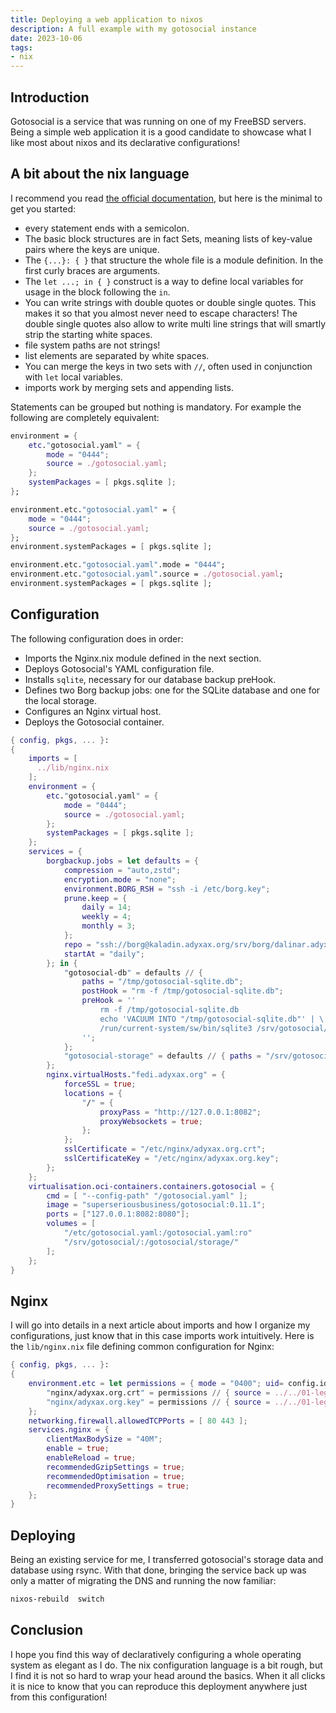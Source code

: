 ```yaml
---
title: Deploying a web application to nixos
description: A full example with my gotosocial instance
date: 2023-10-06
tags:
- nix
---
```


## Introduction

Gotosocial is a service that was running on one of my FreeBSD servers. Being a simple web application it is a good candidate to showcase what I like most about nixos and its declarative configurations!

## A bit about the nix language

I recommend you read [the official documentation](https://nixos.wiki/wiki/Overview_of_the_Nix_Language), but here is the minimal to get you started:
- every statement ends with a semicolon.
- The basic block structures are in fact Sets, meaning lists of key-value pairs where the keys are unique.
- The `{...}: { }` that structure the whole file is a module definition. In the first curly braces are arguments.
- The `let ...; in { }` construct is a way to define local variables for usage in the block following the `in`.
- You can write strings with double quotes or double single quotes. This makes it so that you almost never need to escape characters! The double single quotes also allow to write multi line strings that will smartly strip the starting white spaces.
- file system paths are not strings!
- list elements are separated by white spaces.
- You can merge the keys in two sets with `//`, often used in conjunction with `let` local variables.
- imports work by merging sets and appending lists.

Statements can be grouped but nothing is mandatory. For example the following are completely equivalent:
```nix
environment = {
	etc."gotosocial.yaml" = {
		mode = "0444";
		source = ./gotosocial.yaml;
	};
	systemPackages = [ pkgs.sqlite ];
};
```

```nix
environment.etc."gotosocial.yaml" = {
	mode = "0444";
	source = ./gotosocial.yaml;
};
environment.systemPackages = [ pkgs.sqlite ];
```

```nix
environment.etc."gotosocial.yaml".mode = "0444";
environment.etc."gotosocial.yaml".source = ./gotosocial.yaml;
environment.systemPackages = [ pkgs.sqlite ];
```

## Configuration

The following configuration does in order:
- Imports the Nginx.nix module defined in the next section.
- Deploys Gotosocial's YAML configuration file.
- Installs `sqlite`, necessary for our database backup preHook.
- Defines two Borg backup jobs: one for the SQLite database and one for the local storage.
- Configures an Nginx virtual host.
- Deploys the Gotosocial container.

```nix
{ config, pkgs, ... }:
{
	imports = [
	  ../lib/nginx.nix
	];
	environment = {
		etc."gotosocial.yaml" = {
			mode = "0444";
			source = ./gotosocial.yaml;
		};
		systemPackages = [ pkgs.sqlite ];
	};
	services = {
		borgbackup.jobs = let defaults = {
			compression = "auto,zstd";
			encryption.mode = "none";
			environment.BORG_RSH = "ssh -i /etc/borg.key";
			prune.keep = {
				daily = 14;
				weekly = 4;
				monthly = 3;
			};
			repo = "ssh://borg@kaladin.adyxax.org/srv/borg/dalinar.adyxax.org";
			startAt = "daily";
		}; in {
			"gotosocial-db" = defaults // {
				paths = "/tmp/gotosocial-sqlite.db";
				postHook = "rm -f /tmp/gotosocial-sqlite.db";
				preHook = ''
					rm -f /tmp/gotosocial-sqlite.db
					echo 'VACUUM INTO "/tmp/gotosocial-sqlite.db"' | \
					/run/current-system/sw/bin/sqlite3 /srv/gotosocial/sqlite.db
				'';
			};
			"gotosocial-storage" = defaults // { paths = "/srv/gotosocial/storage"; };
		};
		nginx.virtualHosts."fedi.adyxax.org" = {
			forceSSL = true;
			locations = {
				"/" = {
					proxyPass = "http://127.0.0.1:8082";
					proxyWebsockets = true;
				};
			};
			sslCertificate = "/etc/nginx/adyxax.org.crt";
			sslCertificateKey = "/etc/nginx/adyxax.org.key";
		};
	};
	virtualisation.oci-containers.containers.gotosocial = {
		cmd = [ "--config-path" "/gotosocial.yaml" ];
		image = "superseriousbusiness/gotosocial:0.11.1";
		ports = ["127.0.0.1:8082:8080"];
		volumes = [
			"/etc/gotosocial.yaml:/gotosocial.yaml:ro"
			"/srv/gotosocial/:/gotosocial/storage/"
		];
	};
}
```

## Nginx

I will go into details in a next article about imports and how I organize my configurations, just know that in this case imports work intuitively. Here is the `lib/nginx.nix` file defining common configuration for Nginx:
```nix
{ config, pkgs, ... }:
{
	environment.etc = let permissions = { mode = "0400"; uid= config.ids.uids.nginx; }; in {
		"nginx/adyxax.org.crt" = permissions // { source = ../../01-legacy/adyxax.org.crt; };
		"nginx/adyxax.org.key" = permissions // { source = ../../01-legacy/adyxax.org.key; };
	};
	networking.firewall.allowedTCPPorts = [ 80 443 ];
	services.nginx = {
		clientMaxBodySize = "40M";
		enable = true;
		enableReload = true;
		recommendedGzipSettings = true;
		recommendedOptimisation = true;
		recommendedProxySettings = true;
	};
}
```

## Deploying

Being an existing service for me, I transferred gotosocial's storage data and database using rsync. With that done, bringing the service back up was only a matter of migrating the DNS and running the now familiar:
```sh
nixos-rebuild  switch
```

## Conclusion

I hope you find this way of declaratively configuring a whole operating system as elegant as I do. The nix configuration language is a bit rough, but I find it is not so hard to wrap your head around the basics. When it all clicks it is nice to know that you can reproduce this deployment anywhere just from this configuration!
